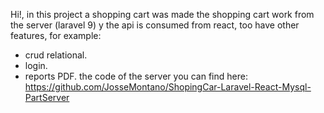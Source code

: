 Hi!, in this project a shopping cart was made the shopping cart work from the server (laravel 9) y the api is consumed from react, too have other features, for example:
- crud relational.
- login.
- reports PDF.
the code of the server you can find here: https://github.com/JosseMontano/ShopingCar-Laravel-React-Mysql-PartServer



